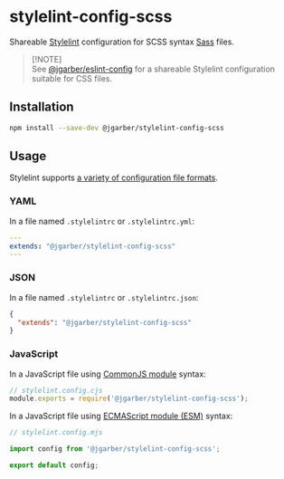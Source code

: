 # stylelint-config-scss

Shareable [Stylelint](https://stylelint.io) configuration for SCSS syntax [Sass](https://sass-lang.com) files.

> [!NOTE]\
> See [@jgarber/eslint-config](https://www.npmjs.com/package/@jgarber/stylelint-config) for a shareable Stylelint configuration suitable for CSS files.

## Installation

```sh
npm install --save-dev @jgarber/stylelint-config-scss
```

## Usage

Stylelint supports [a variety of configuration file formats](https://stylelint.io/user-guide/configure).

### YAML

In a file named `.stylelintrc` or `.stylelintrc.yml`:

```yaml
---
extends: "@jgarber/stylelint-config-scss"
---
```

### JSON

In a file named `.stylelintrc` or `.stylelintrc.json`:

```json
{
  "extends": "@jgarber/stylelint-config-scss"
}
```

### JavaScript

In a JavaScript file using [CommonJS module](https://nodejs.org/api/modules.html) syntax:

```js
// stylelint.config.cjs
module.exports = require('@jgarber/stylelint-config-scss');
```

In a JavaScript file using [ECMAScript module (ESM)](https://nodejs.org/api/esm.html) syntax:

```js
// stylelint.config.mjs

import config from '@jgarber/stylelint-config-scss';

export default config;
```
